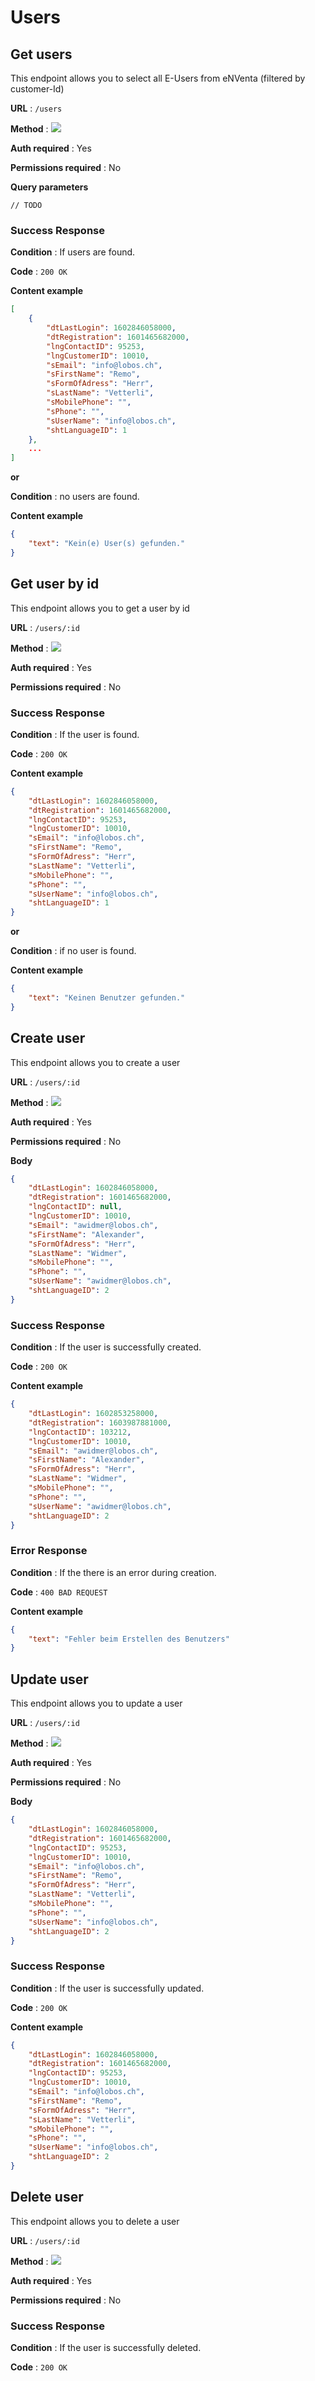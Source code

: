 # Users

## Get users

This endpoint allows you to select all E-Users from eNVenta (filtered by customer-Id)

**URL** : `/users`

**Method** : <img src="https://img.shields.io/badge/GET%20-%23323330.svg?&style=flat&color=green"/>

**Auth required** : Yes

**Permissions required** : No

**Query parameters**

```
// TODO
```

### Success Response

**Condition** : If users are found.

**Code** : `200 OK`

**Content example**

```json
[
    {
        "dtLastLogin": 1602846058000,
        "dtRegistration": 1601465682000,
        "lngContactID": 95253,
        "lngCustomerID": 10010,
        "sEmail": "info@lobos.ch",
        "sFirstName": "Remo",
        "sFormOfAdress": "Herr",
        "sLastName": "Vetterli",
        "sMobilePhone": "",
        "sPhone": "",
        "sUserName": "info@lobos.ch",
        "shtLanguageID": 1
    },
    ...
]
```

**or**

**Condition** : no users are found.

**Content example**

```json
{
    "text": "Kein(e) User(s) gefunden."
}
```

## Get user by id

This endpoint allows you to get a user by id

**URL** : `/users/:id`

**Method** : <img src="https://img.shields.io/badge/GET%20-%23323330.svg?&style=flat&color=green"/>

**Auth required** : Yes

**Permissions required** : No

### Success Response

**Condition** : If the user is found.

**Code** : `200 OK`

**Content example**

```json
{
    "dtLastLogin": 1602846058000,
    "dtRegistration": 1601465682000,
    "lngContactID": 95253,
    "lngCustomerID": 10010,
    "sEmail": "info@lobos.ch",
    "sFirstName": "Remo",
    "sFormOfAdress": "Herr",
    "sLastName": "Vetterli",
    "sMobilePhone": "",
    "sPhone": "",
    "sUserName": "info@lobos.ch",
    "shtLanguageID": 1
}
```

**or**

**Condition** : if no user is found.

**Content example**

```json
{
    "text": "Keinen Benutzer gefunden."
}
```


## Create user

This endpoint allows you to create a user

**URL** : `/users/:id`

**Method** : <img src="https://img.shields.io/badge/POST%20-%23323330.svg?&style=flat&color=blue"/>

**Auth required** : Yes

**Permissions required** : No

**Body**

``` json
{
    "dtLastLogin": 1602846058000,
    "dtRegistration": 1601465682000,
    "lngContactID": null,
    "lngCustomerID": 10010,
    "sEmail": "awidmer@lobos.ch",
    "sFirstName": "Alexander",
    "sFormOfAdress": "Herr",
    "sLastName": "Widmer",
    "sMobilePhone": "",
    "sPhone": "",
    "sUserName": "awidmer@lobos.ch",
    "shtLanguageID": 2
}
```

### Success Response

**Condition** : If the user is successfully created.

**Code** : `200 OK`

**Content example**

```json
{
    "dtLastLogin": 1602853258000,
    "dtRegistration": 1603987881000,
    "lngContactID": 103212,
    "lngCustomerID": 10010,
    "sEmail": "awidmer@lobos.ch",
    "sFirstName": "Alexander",
    "sFormOfAdress": "Herr",
    "sLastName": "Widmer",
    "sMobilePhone": "",
    "sPhone": "",
    "sUserName": "awidmer@lobos.ch",
    "shtLanguageID": 2
}
```

### Error Response

**Condition** : If the there is an error during creation.

**Code** : `400 BAD REQUEST`

**Content example**

```json
{
    "text": "Fehler beim Erstellen des Benutzers"
}
```

## Update user

This endpoint allows you to update a user

**URL** : `/users/:id`

**Method** : <img src="https://img.shields.io/badge/PUT%20-%23323330.svg?&style=flat&color=yellow"/>

**Auth required** : Yes

**Permissions required** : No

**Body**

``` json
{
    "dtLastLogin": 1602846058000,
    "dtRegistration": 1601465682000,
    "lngContactID": 95253,
    "lngCustomerID": 10010,
    "sEmail": "info@lobos.ch",
    "sFirstName": "Remo",
    "sFormOfAdress": "Herr",
    "sLastName": "Vetterli",
    "sMobilePhone": "",
    "sPhone": "",
    "sUserName": "info@lobos.ch",
    "shtLanguageID": 2
}
```

### Success Response

**Condition** : If the user is successfully updated.

**Code** : `200 OK`

**Content example**

```json
{
    "dtLastLogin": 1602846058000,
    "dtRegistration": 1601465682000,
    "lngContactID": 95253,
    "lngCustomerID": 10010,
    "sEmail": "info@lobos.ch",
    "sFirstName": "Remo",
    "sFormOfAdress": "Herr",
    "sLastName": "Vetterli",
    "sMobilePhone": "",
    "sPhone": "",
    "sUserName": "info@lobos.ch",
    "shtLanguageID": 2
}
```

## Delete user

This endpoint allows you to delete a user

**URL** : `/users/:id`

**Method** : <img src="https://img.shields.io/badge/DELETE%20-%23323330.svg?&style=flat&color=red"/>

**Auth required** : Yes

**Permissions required** : No

### Success Response

**Condition** : If the user is successfully deleted.

**Code** : `200 OK`
